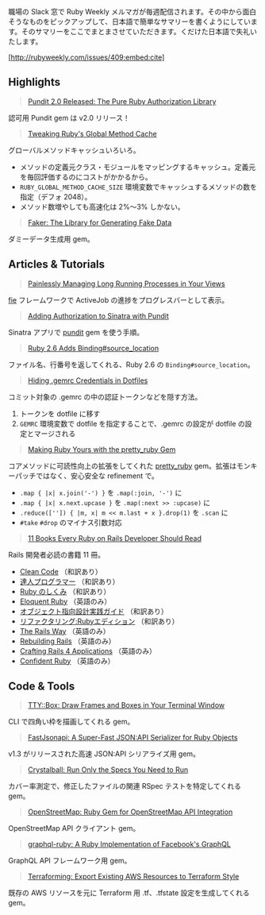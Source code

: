 職場の Slack 窓で Ruby Weekly メルマガが毎週配信されます。その中から面白そうなものをピックアップして、日本語で簡単なサマリーを書くようにしています。そのサマリーをここでまとまさせていただきます。くだけた日本語で失礼いたします。

[http://rubyweekly.com/issues/409:embed:cite]

## Highlights

> [Pundit 2.0 Released: The Pure Ruby Authorization Library](https://rubyweekly.com/link/50413/web)

認可用 Pundit gem は v2.0 リリース！

> [Tweaking Ruby's Global Method Cache](https://rubyweekly.com/link/50415/web)

グローバルメソッドキャッシュいろいろ。

- メソッドの定義元クラス・モジュールをマッピングするキャッシュ。定義元を毎回評価するのにコストがかかるから。
- `RUBY_GLOBAL_METHOD_CACHE_SIZE` 環境変数でキャッシュするメソッドの数を指定（デフォ 2048）。
- メソッド数増やしても高速化は 2%〜3% しかない。

> [Faker: The Library for Generating Fake Data](https://rubyweekly.com/link/50418/web)

ダミーデータ生成用 gem。

## Articles & Tutorials

> [Painlessly Managing Long Running Processes in Your Views](https://rubyweekly.com/link/50421/web)

[fie](https://fie.eranpeer.co/) フレームワークで ActiveJob の進捗をプログレスバーとして表示。

> [Adding Authorization to Sinatra with Pundit](https://rubyweekly.com/link/50424/web)

Sinatra アプリで [pundit](https://github.com/varvet/pundit) gem を使う手順。

> [Ruby 2.6 Adds Binding#source_location](https://rubyweekly.com/link/50425/web)

ファイル名、行番号を返してくれる、Ruby 2.6 の `Binding#source_location`。

> [Hiding .gemrc Credentials in Dotfiles](https://rubyweekly.com/link/50426/web)

コミット対象の .gemrc の中の認証トークンなどを隠す方法。

1. トークンを dotfile に移す
2. `GEMRC` 環境変数で dotfile を指定することで、.gemrc の設定が dotfile の設定とマージされる

> [Making Ruby Yours with the pretty_ruby Gem](https://rubyweekly.com/link/50427/web)

コアメソッドに可読性向上の拡張をしてくれた [pretty_ruby](https://github.com/jonahx/pretty_ruby) gem。拡張はモンキーパッチではなく、安心安全な refinement で。

- `.map { |x| x.join('-') }` を `.map(:join, '-')` に
- `.map { |x| x.next.upcase }` を `.map(:next >> :upcase)` に
- `.reduce(['']) { |m, x| m << m.last + x }.drop(1)` を `.scan` に
- `#take` `#drop` のマイナス引数対応

> [11 Books Every Ruby on Rails Developer Should Read](https://rubyweekly.com/link/50429/web)

Rails 開発者必読の書籍 11 冊。

- [Clean Code](http://amzn.asia/chvItMC) （和訳あり）
- [達人プログラマー](http://amzn.asia/7ItYxuZ) （和訳あり）
- [Ruby のしくみ](http://amzn.asia/hmdZRmS) （和訳あり）
- [Eloquent Ruby](http://amzn.asia/1Mksv3e) （英語のみ）
- [オブジェクト指向設計実践ガイド](http://amzn.asia/8GEOBTg) （和訳あり）
- [リファクタリング:Rubyエディション](http://amzn.asia/3rMXgjn) （和訳あり）
- [The Rails Way](http://amzn.asia/7WBInKU) （英語のみ）
- [Rebuilding Rails](http://rebuilding-rails.com/) （英語のみ）
- [Crafting Rails 4 Applications](http://amzn.asia/0s8tk2C) （英語のみ）
- [Confident Ruby](http://amzn.asia/1FrK8n1) （英語のみ）

## Code & Tools

> [TTY::Box: Draw Frames and Boxes in Your Terminal Window](https://rubyweekly.com/link/50430/web)

CLI で四角い枠を描画してくれる gem。

> [FastJsonapi: A Super-Fast JSON:API Serializer for Ruby Objects](https://rubyweekly.com/link/50433/web)

v1.3 がリリースされた高速 JSON:API シリアライズ用 gem。

> [Crystalball: Run Only the Specs You Need to Run](https://rubyweekly.com/link/50437/web)

カバー率測定で、修正したファイルの関連 RSpec テストを特定してくれる gem。

> [OpenStreetMap: Ruby Gem for OpenStreetMap API Integration](https://rubyweekly.com/link/50439/web)

OpenStreetMap API クライアント gem。

> [graphql-ruby: A Ruby Implementation of Facebook's GraphQL](https://rubyweekly.com/link/50440/web)

GraphQL API フレームワーク用 gem。

> [Terraforming: Export Existing AWS Resources to Terraform Style](https://rubyweekly.com/link/50441/web)

既存の AWS リソースを元に Terraform 用 .tf、.tfstate 設定を生成してくれる gem。
